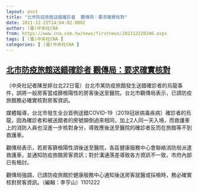 ```yaml
---
layout: post
title: "北市防疫旅館送錯確診者  觀傳局：要求確實核對"
date: 2021-12-22T14:04:02.000Z
author: (臺)中央社CNA
from: https://www.cna.com.tw/news/firstnews/202112220346.aspx
tags: [ (臺)中央社CNA ]
categories: [ (臺)中央社CNA ]
---
```

<!--1640181842000-->
[北市防疫旅館送錯確診者  觀傳局：要求確實核對](https://www.cna.com.tw/news/firstnews/202112220346.aspx)
------

<div>
<div></div><div><p>（中央社記者陳昱婷台北22日電）台北市某防疫旅館發生送錯確診者的烏龍事件，誤將一般房客當成篩檢陽性的房客後送至醫院。台北市觀傳局表示，已請防疫旅館務必確實核對房客資訊。</p><p>媒體報導，台北市發生全台首例送錯COVID-19（2019冠狀病毒疾病）確診者的烏龍，因為確診者和被送錯者的房號顛倒過來相同，加上2人同一天入境，而救護車上的消防人員也沒進一步核對身分，導致應後送至醫院的確診者反而在旅館等不到救護車。</p><p>觀傳局表示，若房客篩檢陽性須後送至醫院，各區健康服務中心會聯絡消防局派遣救護車，並通知防疫旅館房客資訊；對於溝通落差導致各方資訊不一致，市府內部已有檢討。</p><p>觀傳局強調，已請防疫旅館於健康服務中心通知後送房客就醫或採檢時，務必確實核對房客資訊。（編輯：李亨山）1101222</p></div>
</div>
